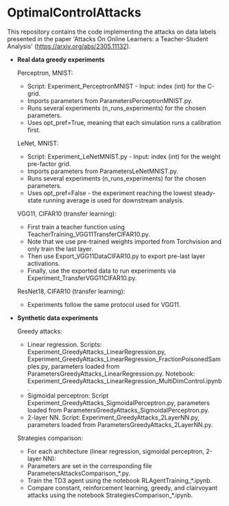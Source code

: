 # OptimalControlAttacks

This repository contains the code implementing the attacks on data labels presented in the paper 'Attacks On Online Learners: a Teacher-Student Analysis' (https://arxiv.org/abs/2305.11132).

- **Real data greedy experiments**
  	
	Perceptron, MNIST:

	* Script: Experiment_PerceptronMNIST - Input: index (int) for the C-grid.
	*	Imports parameters from ParametersPerceptronMNIST.py.
	*	Runs several experiments (n_runs_experiments) for the chosen parameters.
	*	Uses opt_pref=True, meaning that each simulation runs a calibration first.

	LeNet, MNIST:

	* Script: Experiment_LeNetMNIST.py - Input: index (int) for the weight pre-factor grid.
	* 	Imports parameters from ParametersLeNetMNIST.py.
	* 	Runs several experiments (n_runs_experiments) for the chosen parameters.
	* 	Uses opt_pref=False - the experiment reaching the lowest steady-state running average is used for downstream analysis.

	VGG11, CIFAR10 (transfer learning):

	* First train a teacher function using TeacherTraining_VGG11TransferCIFAR10.py.
	* Note that we use pre-trained weights imported from Torchvision and only train the last layer.
	* Then use Export_VGG11DataCIFAR10.py to export pre-last layer activations.
	* Finally, use the exported data to run experiments via Experiment_TransferVGG11CIFAR10.py.

	ResNet18, CIFAR10 (transfer learning):

	* Experiments follow the same protocol used for VGG11.
  

- **Synthetic data experiments**

  	Greedy attacks: 
	
	* Linear regression. Scripts: Experiment_GreedyAttacks_LinearRegression.py, Experiment_GreedyAttacks_LinearRegression_FractionPoisonedSamples.py, parameters loaded from ParametersGreedyAttacks_LinearRegression.py. Notebook: Experiment_GreedyAttacks_LinearRegression_MultiDimControl.ipynb.
	* Sigmoidal perceptron: Script Experiment_GreedyAttacks_SigmoidalPerceptron.py, parameters loaded from ParametersGreedyAttacks_SigmoidalPerceptron.py.
	* 2-layer NN. Script: Experiment_GreedyAttacks_2LayerNN.py, parameters loaded from ParametersGreedyAttacks_2LayerNN.py.
	
	Strategies comparison:
	
	* For each architecture (linear regression, sigmoidal perceptron, 2-layer NN):
	* 	Parameters are set in the corresponding file ParametersAttacksComparison_*.py.
	* 	Train the TD3 agent using the notebook RLAgentTraining_*.ipynb.
	*	Compare constant, reinforcement learning, greedy, and clairvoyant attacks using the notebook StrategiesComparison_*.ipynb.
